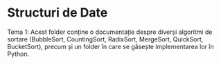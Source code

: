 # Structuri de Date

Tema 1:
    Acest folder conține o documentație despre diverși algoritmi de sortare (BubbleSort, CountingSort, RadixSort, MergeSort, QuickSort, BucketSort), precum și un folder în care se găsește implementarea lor în Python.
